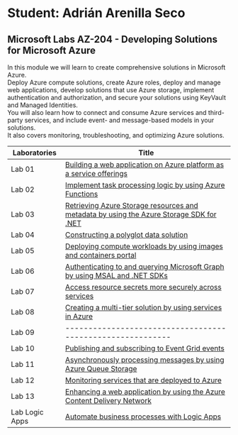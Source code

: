 # Student: Adrián Arenilla Seco
## Microsoft Labs AZ-204 - Developing Solutions for Microsoft Azure

In this module we will learn to create comprehensive solutions in Microsoft Azure.  
Deploy Azure compute solutions, create Azure roles, deploy and manage web applications, develop solutions that use Azure storage, implement authentication and authorization, and secure your solutions using KeyVault and Managed Identities.  
You will also learn how to connect and consume Azure services and third-party services, and include event- and message-based models in your solutions.  
It also covers monitoring, troubleshooting, and optimizing Azure solutions.

| Laboratories  | Title  |     
| ------------- | ------ |
| Lab 01        | [Building a web application on Azure platform as a service offerings](Mod01/Lab/01_EvidencesLab.md)										
| Lab 02        | [Implement task processing logic by using Azure Functions](Mod02/Lab/02_EvidencesLab.md)					
| Lab 03        | [Retrieving Azure Storage resources and metadata by using the Azure Storage SDK for .NET](Mod03/Lab/03_EvidencesLab.md)   								
| Lab 04        | [Constructing a polyglot data solution](Mod04/Lab/04_EvidencesLab.md)				
| Lab 05        | [Deploying compute workloads by using images and containers portal](Mod05/Lab/05_EvidencesLab.md)					
| Lab 06        | [Authenticating to and querying Microsoft Graph by using MSAL and .NET SDKs](Mod06/Lab/06_EvidencesLab.md) 					
| Lab 07        | [Access resource secrets more securely across services](Mod07/Lab/07_EvidencesLab.md) 		
| Lab 08        | [Creating a multi-tier solution by using services in Azure](Mod08/Lab/08_EvidencesLab.md)   						
| Lab 09        | ---------------------------------------------------------- 								
| Lab 10        | [Publishing and subscribing to Event Grid events](Mod10/Lab/10_EvidencesLab.md) 
| Lab 11        | [Asynchronously processing messages by using Azure Queue Storage](Mod11/Lab/11_EvidencesLab.md)	
| Lab 12        | [Monitoring services that are deployed to Azure](Mod12/Lab/12_EvidencesLab.md) 	
| Lab 13        | [Enhancing a web application by using the Azure Content Delivery Network](Mod13/Lab/13_EvidencesLab.md)
| Lab Logic Apps | [Automate business processes with Logic Apps](Mod09/Lab/09_EvidencesLab.md)	
